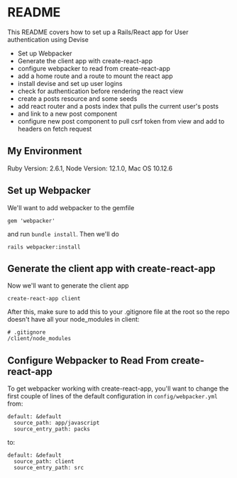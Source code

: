 # README

This README covers how to set up a Rails/React app for User authentication using Devise

- Set up Webpacker 
- Generate the client app with create-react-app
- configure webpacker to read from create-react-app
- add a home route and a route to mount the react app
- install devise and set up user logins
- check for authentication before rendering the react view
- create a posts resource and some seeds
- add react router and a posts index that pulls the current user's posts
- and link to a new post component
- configure new post component to pull csrf token from view and add to headers on fetch request

## My Environment

Ruby Version: 2.6.1,
Node Version: 12.1.0,
Mac OS 10.12.6


## Set up Webpacker

We'll want to add webpacker to the gemfile

```
gem 'webpacker'
```
and run `bundle install`. Then we'll do 
```
rails webpacker:install
```


## Generate the client app with create-react-app

Now we'll want to generate the client app

```
create-react-app client
```
After this, make sure to add this to your .gitignore file at the root so the repo doesn't have all your node_modules in client:
```
# .gitignore
/client/node_modules
```

## Configure Webpacker to Read From create-react-app

To get webpacker working with create-react-app, you'll want to change the first couple of lines of the default configuration in `config/webpacker.yml` from:
```
default: &default
  source_path: app/javascript
  source_entry_path: packs
```

to:
```
default: &default
  source_path: client
  source_entry_path: src
```